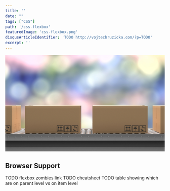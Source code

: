 ```yaml
---
title: ''
date: ""
tags: ["CSS"]
path: '/css-flexbox'
featuredImage: 'css-flexbox.png'
disqusArticleIdentifier: 'TODO http://vojtechruzicka.com/?p=TODO'
excerpt: ''
---
```


![CSS Flexbox](css-flexbox.png)



## Browser Support


TODO flexbox zombies link
TODO cheatsheet
TODO table showing which are on parent level vs on item level